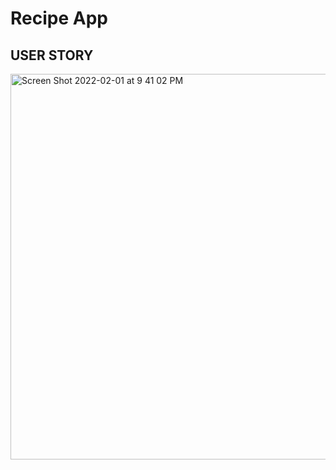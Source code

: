 # Recipe App


## USER STORY
<img width="617" alt="Screen Shot 2022-02-01 at 9 41 02 PM" src="https://user-images.githubusercontent.com/94761193/152085283-c4f86e38-7715-4493-94f9-11680d716b83.png">


